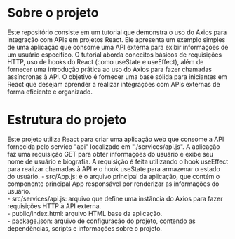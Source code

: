 <h1>Sobre o projeto</h1>
Este repositório consiste em um tutorial que demonstra o uso do Axios para integração com APIs em projetos React. Ele apresenta um exemplo simples de uma aplicação que consome uma API externa para exibir informações de um usuário específico. O tutorial aborda conceitos básicos de requisições HTTP, uso de hooks do React (como useState e useEffect), além de fornecer uma introdução prática ao uso do Axios para fazer chamadas assíncronas à API. O objetivo é fornecer uma base sólida para iniciantes em React que desejam aprender a realizar integrações com APIs externas de forma eficiente e organizado. 

<h1>Estrutura do projeto</h1>
Este projeto utiliza React para criar uma aplicação web que consome a API fornecida pelo serviço "api" localizado em "./services/api.js". A aplicação faz uma requisição GET para obter informações do usuário e exibe seu nome de usuário e biografia. A requisição é feita utilizando o hook useEffect para realizar chamadas à API e o hook useState para armazenar o estado do usuário.
- src/App.js: é o arquivo principal da aplicação, que contém o componente principal App responsável por renderizar as informações do usuário.<br>
- src/services/api.js: arquivo que define uma instância do Axios para fazer requisições HTTP à API externa.<br>
- public/index.html: arquivo HTML base da aplicação.<br>
- package.json: arquivo de configuração do projeto, contendo as dependências, scripts e informações sobre o projeto.

